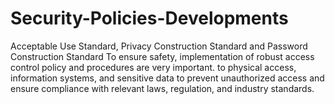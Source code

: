 # Security-Policies-Developments
Acceptable Use Standard, Privacy Construction Standard and Password Construction Standard
To ensure safety, implementation of robust access control policy and procedures are very important.
to physical access, information systems, and sensitive data to prevent unauthorized access and ensure compliance with relevant laws, regulation, and industry standards.
